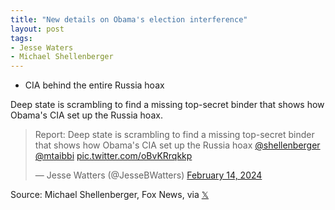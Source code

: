 ```yaml
---
title: "New details on Obama's election interference"
layout: post
tags:
- Jesse Waters
- Michael Shellenberger
---
```


- CIA behind the entire Russia hoax

Deep state is scrambling to find a missing top-secret binder that shows how Obama's CIA set up the Russia hoax.

<blockquote class="twitter-tweet"><p lang="en" dir="ltr">Report: Deep state is scrambling to find a missing top-secret binder that shows how Obama&#39;s CIA set up the Russia hoax <a href="https://twitter.com/shellenberger?ref_src=twsrc%5Etfw">@shellenberger</a> <a href="https://twitter.com/mtaibbi?ref_src=twsrc%5Etfw">@mtaibbi</a> <a href="https://t.co/oBvKRrqkkp">pic.twitter.com/oBvKRrqkkp</a></p>&mdash; Jesse Watters (@JesseBWatters) <a href="https://twitter.com/JesseBWatters/status/1757590814719443014?ref_src=twsrc%5Etfw">February 14, 2024</a></blockquote> <script async src="https://platform.twitter.com/widgets.js" charset="utf-8"></script>

Source: Michael Shellenberger, Fox News, via [𝕏](https://x.com)

